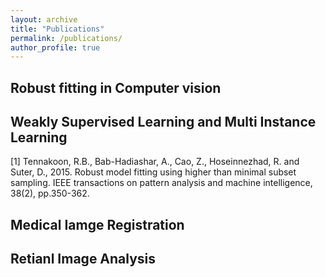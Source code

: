 ```yaml
---
layout: archive
title: "Publications"
permalink: /publications/
author_profile: true
---
```


## Robust fitting in Computer vision



## Weakly Supervised Learning and Multi Instance Learning
[1] Tennakoon, R.B., Bab-Hadiashar, A., Cao, Z., Hoseinnezhad, R. and Suter, D., 2015. Robust model fitting using higher than minimal subset sampling. IEEE transactions on pattern analysis and machine intelligence, 38(2), pp.350-362.



## Medical Iamge Registration



## Retianl Image Analysis


